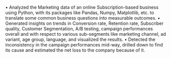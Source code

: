 • Analyzed the Marketing data of an online Subscription-based business using Python, with its packages like Pandas, Numpy, Matplotlib, etc. to translate some common business questions into measurable outcomes.
•	Generated insights on trends in Conversion rate, Retention rate, Subscriber quality, Customer Segmentation, A/B testing, campaign performances overall and with respect to various sub-segments like marketing channel, ad variant, age group, language, and visualized the results.
•	Detected the inconsistency in the campaign performances mid-way, drilled down to find its cause and estimated the net loss to the company because of it.
